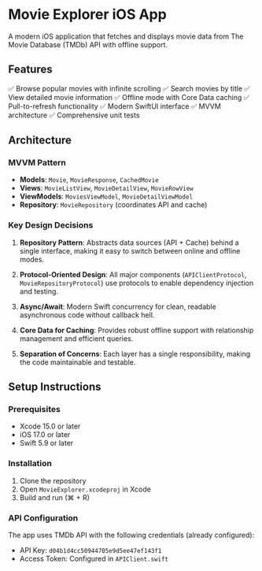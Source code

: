 # Movie Explorer iOS App

A modern iOS application that fetches and displays movie data from The Movie Database (TMDb) API with offline support.

## Features

✅ Browse popular movies with infinite scrolling
✅ Search movies by title
✅ View detailed movie information
✅ Offline mode with Core Data caching
✅ Pull-to-refresh functionality
✅ Modern SwiftUI interface
✅ MVVM architecture
✅ Comprehensive unit tests

## Architecture

### MVVM Pattern
- **Models**: `Movie`, `MovieResponse`, `CachedMovie`
- **Views**: `MovieListView`, `MovieDetailView`, `MovieRowView`
- **ViewModels**: `MoviesViewModel`, `MovieDetailViewModel`
- **Repository**: `MovieRepository` (coordinates API and cache)

### Key Design Decisions

1. **Repository Pattern**: Abstracts data sources (API + Cache) behind a single interface, making it easy to switch between online and offline modes.

2. **Protocol-Oriented Design**: All major components (`APIClientProtocol`, `MovieRepositoryProtocol`) use protocols to enable dependency injection and testing.

3. **Async/Await**: Modern Swift concurrency for clean, readable asynchronous code without callback hell.

4. **Core Data for Caching**: Provides robust offline support with relationship management and efficient queries.

5. **Separation of Concerns**: Each layer has a single responsibility, making the code maintainable and testable.

## Setup Instructions

### Prerequisites
- Xcode 15.0 or later
- iOS 17.0 or later
- Swift 5.9 or later

### Installation

1. Clone the repository
2. Open `MovieExplorer.xcodeproj` in Xcode
3. Build and run (⌘ + R)

### API Configuration

The app uses TMDb API with the following credentials (already configured):
- API Key: `d04b1d4cc50944705e9d5ee47ef143f1`
- Access Token: Configured in `APIClient.swift`
